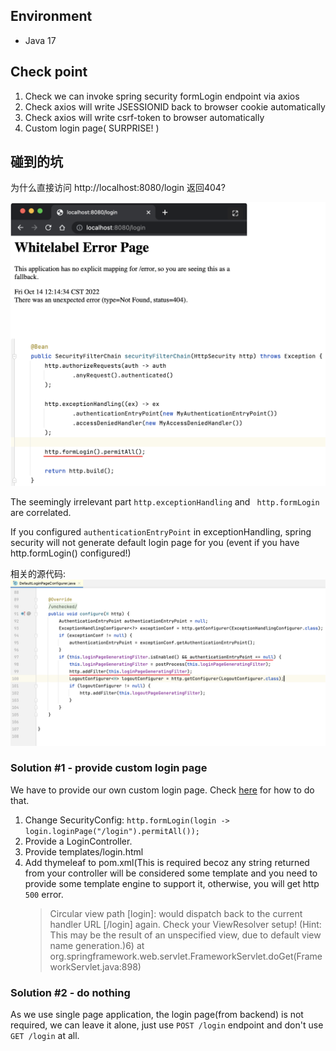 ## Environment
- Java 17

## Check point
1. Check we can invoke spring security formLogin endpoint via axios
2. Check axios will write JSESSIONID back to browser cookie automatically
3. Check axios will write csrf-token to browser automatically
4. Custom login page( SURPRISE! )

## 碰到的坑
为什么直接访问 http://localhost:8080/login 返回404?

![404](doc/assets/images/LoginPage-404.png)

The seemingly irrelevant part `http.exceptionHandling` and ` http.formLogin` are correlated. 

If you configured `authenticationEntryPoint` in exceptionHandling, spring security will not generate default login page for you (event if you have http.formLogin() configured!)

相关的源代码:
![DefaultLoginPageConfigurer](doc/assets/images/DefaultLoginPageConfigurer.png)


### Solution #1 - provide custom login page
We have to provide our own custom login page. Check [here](https://www.youtube.com/watch?v=yoTohM2jYhs) for how to do that.

1. Change SecurityConfig: `http.formLogin(login -> login.loginPage("/login").permitAll());`
2. Provide a LoginController.
3. Provide templates/login.html
4. Add thymeleaf to pom.xml(This is required becoz any string returned from your controller will be considered some template and you need to provide some template engine to support it, otherwise, you will get http `500` error.
    > Circular view path [login]: would dispatch back to the current handler URL [/login] again. Check your ViewResolver setup! (Hint: This may be the result of an unspecified view, due to default view name generation.)6)
   at org.springframework.web.servlet.FrameworkServlet.doGet(FrameworkServlet.java:898)

### Solution #2 - do nothing
As we use single page application, the login page(from backend) is not required, we can leave it alone, just use `POST /login` endpoint and don't use `GET /login` at all.